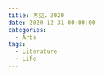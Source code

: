 ```yaml
---
title: 再见，2020
date: 2020-12-31 00:00:00
categories:
  - Arts
tags:
  - Literature
  - Life
---
```


<!-- 转眼就到了 2020 年的最后一天。

真是令人难以置信，2019 年最后一天的情景明明还历历在目：那时候刚刚结束了秋季实习的我正忙于收拾行李，准备在 2020 年第一天的一大早从 Markham 赶往滑铁卢，匆匆忙忙地迎接下一个授课学期。对于大多数人而言，2020 年好像就是如此悄无声息地流逝了过去 —— 病毒蔓延，全国封锁，居家隔离 —— 2020 年伊始的那些波澜壮阔的宏图大志与美好愿望就这么被埋葬在了这场洪流下面。但你倘若让我将 2020 年所经历的事情从头到尾讲述一遍，我大概会按照时间轴草草整理一下，然后娓娓道来地，直到把这十二个月经历的沿途风光讲完。2020 年的疫情必然是每个人回忆录中跳不开的一个关键词。一言蔽之，我还蛮幸运的：在年初国内疫情爆发的时候，我远在加拿大；等到十一月海外各个国家的疫情出现反弹的时候，我又及时地回到了祖国的怀抱。除了为了一纸核酸证明东奔西走，以及几个月白白浪费的房租以外，疫情带给我的困扰其实也不过如此。 -->

<!-- 我试图将经历的一切塞进一篇文章中，然而无论从主观的执行力还是从客观的可行性来看，都会是不小的挑战。有太多的事情，在文章中写明，不免有些矫揉造作，留它们堆积在记忆里又心有不甘。一个折衷的办法便是以抽象晦涩的语言记录下来，辅佐手机里的照片以及其他文件帮助自己日后回忆 —— 这样一来，便曲径通幽，既在一定程度上对外界隐匿了内心的神秘宫殿，又不至于令自己完全遗忘去往这些地方的路。 -->

<!-- TODO：成语，排比；李健，五月天，《挪威的森林》，《围城》，原声带专辑，动漫
2020 年的头三个月便是当头一棒，生活和学习上的各种艰难险阻纷至沓来，令我长时间沉浸在一种低迷消极的情绪中。不过还好，随着春天的到来，天气由砭骨的严寒转为和煦的温暖，我也收获到了更多的稳重与从容。五月伊始，实习期恰逢居家办公的实行，体验起来的确比之前的那几个月轻松不少。仿佛是穿行过一片阴冷潮湿的丛林之后，疯跑在草长莺飞的旷野，放眼望去，无处不是明媚的春光。闲适的日常工作生活中，我终于迎来了精神世界的一次寒武纪：书籍、音乐、访谈、动漫和电影浸润着日日夜夜的每一分钟。超量的输入如同大浪淘沙，让心之所向的东西在时间的波涛中慢慢地浮现出来，变得格外清晰。海量的采样为所喜所恶的分门别类提供了十分珍贵的参考，是一个人自我意识的塑造中不可或缺的一部分。若没有这样的一番尝试，人大概永远无法挣脱出一直以来为之束缚的桎梏。对于一个年轻人来讲，这样的过程即是所谓的成长了。阅历如同江河，注入内心的海洋。日积月累，风雨雷电也难以掀起惊涛骇浪，它只是存在于那里，欣赏着青山红日、秋月春风。容得了苦难，也装得下温柔；不会欣喜若狂，亦难深陷悲伤。“眼里写满故事，脸上却不见风霜”大概是很多人求而不得的一种状态。只可惜，这样日复一日地过着波澜不惊的生活，我们眼里的故事逐渐变得陈腔滥调，相比之下，脸上的风霜倒是不请自来，每年都照例平添一层。如欲从这一潭死水中挣脱出来，只有紧握勇气与毅力，不断接触新的事物，不断取得新的成就。既然皮囊终将老去，我们至少可以让心灵永远年轻。

于我而言，2020 是韬光养晦，自我追寻的一年。这十二个月来，常常形单影只，好在有那些旋律与故事相伴，五十二个星期也不过弹指一挥间，诚然孤独困顿，却也甘之如饴。在心中的那片静谧之地，五彩斑斓的落叶随着时间的流逝慢慢堆积在那里，任凭外界的狂风骤雨，我自岿然不动，静静地感受着流年将一切分解，化为心中山河间飘散的一缕清香，待到来日细嗅，仍不忘：春日繁花、秋日凄雨、冬日暖阳。

TODO: Go over and improve the consistency. -->
